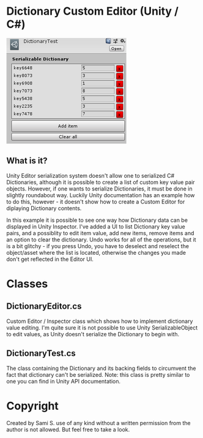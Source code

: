 # Dictionary Custom Editor (Unity / C#)

![Dictionary Custom Image](/doc/dictionary_custom_editor.png)

## What is it?

Unity Editor serialization system doesn't allow one to serialized C# Dictionaries, although it is possible to create a list of custom key value pair objects. However, if one wants to serialize Dictionaries, it must be done in slightly roundabout way. Luckily Unity documentation has an example how to do this, however - it doesn't show how to create a Custom Editor for diplaying Dictionary contents. 

In this example it is possible to see one way how Dictionary data can be displayed in Unity Inspector. I've added a UI to list Dictionary key value pairs, and a possiblity to edit item value, add new items, remove items and an option to clear the dictionary. Undo works for all of the operations, but it is a bit glitchy - if you press Undo, you have to deselect and reselect the object/asset where the list is located, otherwise the changes you made don't get reflected in the Editor UI.

# Classes

## DictionaryEditor.cs
Custom Editor / Inspector class which shows how to implement dictionary value editing. I'm quite sure it is not possible to use Unity SerializableObject to edit values, as Unity doesn't serialize the Dictionary to begin with.

## DictionaryTest.cs
The class containing the Dictionary and its backing fields to circumvent the fact that dictionary can't be serialized. Note: this class is pretty similar to one you can find in Unity API documentation.

# Copyright
Created by Sami S. use of any kind without a written permission from the author is not allowed. But feel free to take a look.
